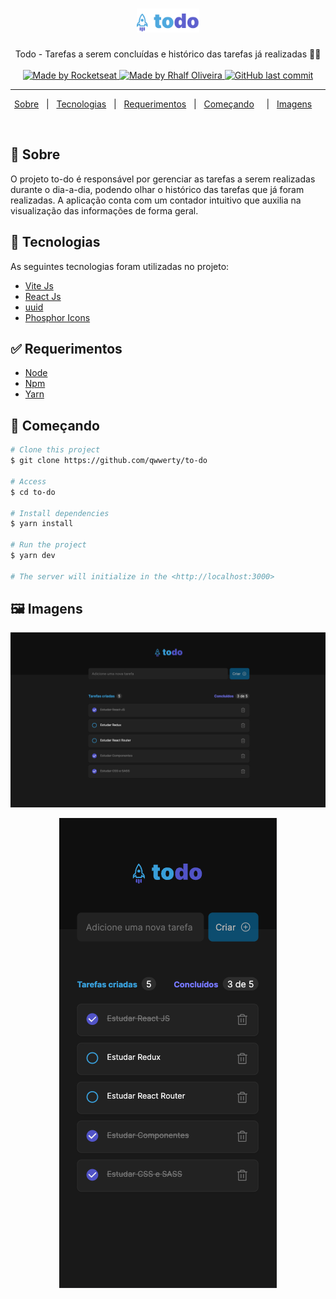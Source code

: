 <h1 align="center">

<img src=".github/logo.png" width="100" alt="logo todo" width="100px"/>

</h1>

<p align="center">
  Todo - Tarefas a serem concluídas e histórico das tarefas já realizadas 📰🚀
  <br>
  <br>

  <a href="https://rocketseat.com.br">
    <img alt="Made by Rocketseat" src="https://img.shields.io/badge/made%20by-Rocketseat-%237519C1">
  </a>

  <a href="www.linkedin.com/in/rhalfoliveira">
    <img alt="Made by Rhalf Oliveira" src="https://img.shields.io/badge/made%20by-Rhalf%20Oliveira-%237519C1">
  </a>

  <a href="https://github.com/qwwerty/ig.news/commits/master">
    <img alt="GitHub last commit" src="https://img.shields.io/github/last-commit/qwwerty/ig.news">
  </a>

</p>

---

<p align="center">
  <a href="#dart-sobre">Sobre</a> &#xa0; | &#xa0; 
  <a href="#rocket-tecnologias">Tecnologias</a> &#xa0; | &#xa0;
  <a href="#white_check_mark-requerimentos">Requerimentos</a> &#xa0; | &#xa0;
  <a href="#checkered_flag-começando">Começando</a> &#xa0; &#xa0; | &#xa0;
  <a href="#framed_picture-imagens">Imagens</a> &#xa0; &#xa0;
</p>

<br>

## :dart: Sobre ##

O projeto to-do é responsável por gerenciar as tarefas a serem realizadas durante o dia-a-dia, podendo olhar o histórico das tarefas que já foram realizadas. A aplicação conta com um contador 
intuitivo que auxilia na visualização das informações de forma geral.




## :rocket: Tecnologias ##

As seguintes tecnologias foram utilizadas no projeto:

- [Vite Js](https://vitejs.dev/)
- [React Js](https://reactjs.org/)
- [uuid](https://www.npmjs.com/package/uuid)
- [Phosphor Icons](https://phosphoricons.com/)

## :white_check_mark: Requerimentos ##

- [Node](https://nodejs.org/en/)
- [Npm](https://www.npmjs.com/)
- [Yarn](https://yarnpkg.com/lang/en/)

## :checkered_flag: Começando ##

```bash
# Clone this project
$ git clone https://github.com/qwwerty/to-do

# Access
$ cd to-do

# Install dependencies
$ yarn install

# Run the project
$ yarn dev

# The server will initialize in the <http://localhost:3000>
```
## :framed_picture: Imagens ##

<p align="center">
    <img alt = "Web app" src = "./.github/desktop.png" />
</p>

<p align="center">
    <img alt = "Web app" src = "./.github/mobile.png" />
</p>




